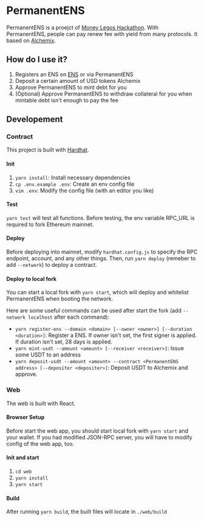 # PermanentENS

PermanentENS is a proejct of [Money Legos Hackathon](https://gitcoin.co/hackathon/moneylegos/). With PermanentENS, people can pay renew fee with yield from many protocols. It based on [Alchemix](https://alchemix.fi).

## How do I use it?

1. Registers an ENS on [ENS](https://ens.domain) or via PermanentENS
2. Deposit a certain amount of USD tokens Alchemix
3. Approve PermanentENS to mint debt for you
4. (Optional) Approve PermanentENS to withdraw collateral for you when mintable debt isn't enough to pay the fee

## Developement

### Contract

This project is built with [Hardhat](https://hardhat.org).

#### Init

1. `yarn install`: Install necessary dependencies
2. `cp .env.example .env`: Create an env config file
3. `vim .env`: Modify the config file (with an editor you like)

#### Test

`yarn test` will test all functions. Before testing, the env variable RPC_URL is required to fork Ethereum mainnet.

#### Deploy

Before deploying into mainnet, modify `hardhat.config.js` to specify the RPC endpoint, account, and any other things. Then, run `yarn deploy` (remeber to add `--network`) to deploy a contract.

#### Deploy to local fork

You can start a local fork with `yarn start`, which will deploy and whitelist PermanentENS when booting the network.

Here are some useful commands can be used after start the fork (add `--network localhost` after each command):

- `yarn register-ens --domain <domain> [--owner <owner>] [--duration <duration>]`: Register a ENS. If owner isn't set, the first signer is applied. If duration isn't set, 28 days is applied.
- `yarn mint-usdt --amount <amount> [--receiver <receiver>]`: Issue some USDT to an address
- `yarn deposit-usdt --amount <amount> --contract <PermanentENS address> [--depositer <depositer>]`: Deposit USDT to Alchemix and approve.

### Web

The web is built with React.

#### Browser Setup

Before start the web app, you should start local fork with `yarn start` and your wallet. If you had modified JSON-RPC server, you will have to modify config of the web app, too.

#### Init and start

1. `cd web`
2. `yarn install`
3. `yarn start`

#### Build

After running `yarn build`, the built files will locate in `./web/build`
